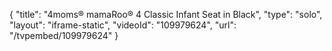 {
    "title": "4moms&reg; mamaRoo&reg; 4 Classic Infant Seat in Black",
    "type": "solo",
    "layout": "iframe-static",
    "videoId": "109979624",
    "url": "\/tvpembed\/109979624"
}